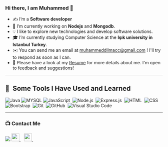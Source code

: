 ### Hi there, I am Muhammed 👋

- ✍️ I’m a **Software developer**
- 🔭 I’m currently working on **Nodejs** and **Mongodb**.
- 💡 I like to explore new technologies and develop software solutions.
- 🎓 I’m currently studying Computer Science at the **Işık university in Istanbul Turkey**.
- ✉️ You can send me an email at muhammeddilmacc@gmail.com ! I'll try to respond as soon as I can.
- 📄 Please have a look at my [Resume](https://drive.google.com/file/) for more details about me. I'm open to feedback and suggestions!

---

<h2> 🚀 &nbsp;Some Tools I Have Used and Learned</h2>
<p align="left">

![Java](https://custom-icon-badges.herokuapp.com/badge/Java-000.svg?style=plastic&logo=java&logoColor=007396)
![MYSQL](https://custom-icon-badges.herokuapp.com/badge/SQL-000?&style=plastic&logo=database&logoColor=025E8C)
![JavaScript](https://img.shields.io/badge/-JavaScript-05122A?style=flat&logo=javascript)&nbsp;
![Node.js](https://img.shields.io/badge/-Node.js-05122A?style=flat&logo=node.js)&nbsp;
![Express.js](https://img.shields.io/badge/-Express.js-05122A?style=flat&logo=express)&nbsp;
![HTML](https://img.shields.io/badge/-HTML-05122A?style=flat&logo=HTML5)&nbsp;
![CSS](https://img.shields.io/badge/-CSS-05122A?style=flat&logo=CSS3&logoColor=1572B6)&nbsp;
![Bootstrap](https://img.shields.io/badge/-Bootstrap-05122A?style=flat&logo=bootstrap&logoColor=563D7C)&nbsp;
![Git](https://img.shields.io/badge/-Git-05122A?style=flat&logo=git)&nbsp;
![GitHub](https://img.shields.io/badge/-GitHub-05122A?style=flat&logo=github)&nbsp;
![Visual Studio Code](https://img.shields.io/badge/-Visual%20Studio%20Code-05122A?style=flat&logo=visual-studio-code&logoColor=007ACC)&nbsp;

---

### 📺 Contact Me

<a href="https://twitter.com/muhammeddilmacc"><img src="https://www.vectorlogo.zone/logos/twitter/twitter-icon.svg"/></a>
<a 
  href="https://www.linkedin.com/in/muhammeddilmac/">
<img width="25px" src="https://www.vectorlogo.zone/logos/linkedin/linkedin-icon.svg" />
</a>&ensp;
<a href="mailto:muhammeddilmacc@gmail.com">
<img width="25px" src="https://www.vectorlogo.zone/logos/gmail/gmail-icon.svg" />
</a>&ensp;
